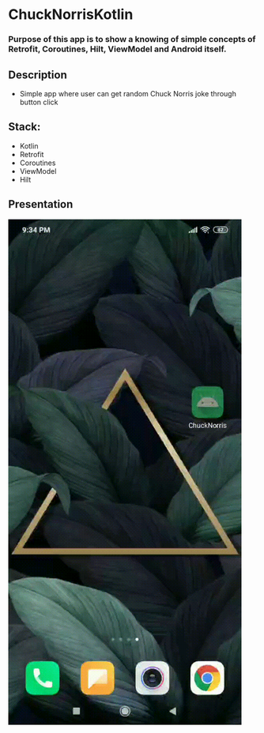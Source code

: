 # ChuckNorrisKotlin

### Purpose of this app is to show a knowing of simple concepts of Retrofit, Coroutines, Hilt, ViewModel and Android itself.

## Description

- Simple app where user can get random Chuck Norris joke through button click

## Stack:
- Kotlin
- Retrofit
- Coroutines
- ViewModel
- Hilt

## Presentation

![Alt text](/Presentation/demo.gif)
